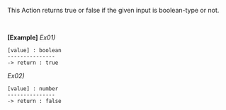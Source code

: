 This Action returns true or false if the given input is boolean-type or not.

<br/>

**[Example]**
*Ex01)*
```
[value] : boolean
---------------
-> return : true
```
*Ex02)*
```
[value] : number
---------------
-> return : false
```
